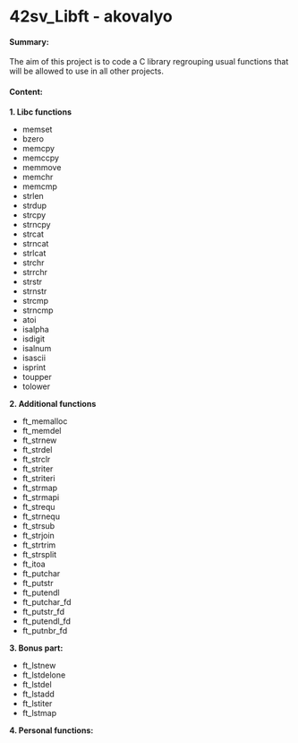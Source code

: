 # 42sv_Libft - akovalyo

#### Summary: 

The aim of this project is to code a C library regrouping usual functions that
will be allowed to use in all other projects.

#### Content:

**1. Libc functions**
 - memset
 - bzero
 - memcpy
 - memccpy
 - memmove
 - memchr
 - memcmp
 - strlen
 - strdup
 - strcpy
 - strncpy
 - strcat
 - strncat
 - strlcat
 - strchr
 - strrchr
 - strstr
 - strnstr
 - strcmp
 - strncmp
 - atoi
 - isalpha
 - isdigit
 - isalnum
 - isascii
 - isprint
 - toupper
 - tolower

**2. Additional functions**
 - ft_memalloc
 - ft_memdel
 - ft_strnew
 - ft_strdel
 - ft_strclr
 - ft_striter
 - ft_striteri
 - ft_strmap
 - ft_strmapi
 - ft_strequ
 - ft_strnequ
 - ft_strsub
 - ft_strjoin
 - ft_strtrim
 - ft_strsplit
 - ft_itoa
 - ft_putchar
 - ft_putstr
 - ft_putendl
 - ft_putchar_fd
 - ft_putstr_fd
 - ft_putendl_fd
 - ft_putnbr_fd

**3. Bonus part:**
 - ft_lstnew
 - ft_lstdelone
 - ft_lstdel
 - ft_lstadd
 - ft_lstiter
 - ft_lstmap

**4. Personal functions:**


